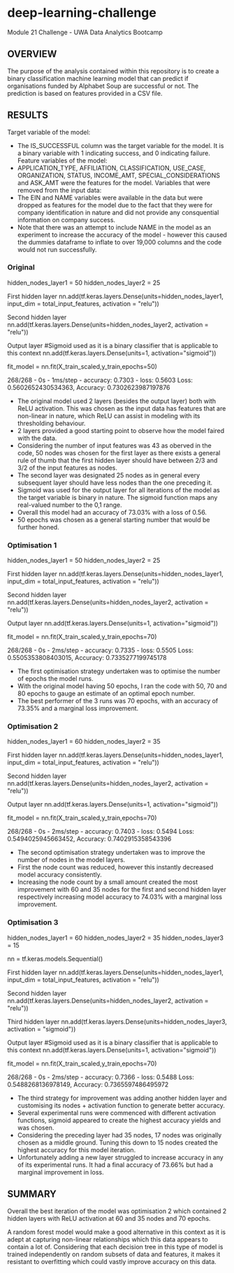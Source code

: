 # deep-learning-challenge
Module 21 Challenge - UWA Data Analytics Bootcamp

## OVERVIEW
The purpose of the analysis contained within this repository is to create a binary classification machine learning model that can predict if organisations funded by Alphabet Soup are successful or not. The prediction is based on features provided in a CSV file.

## RESULTS

Target variable of the model:
 - The IS_SUCCESSFUL column was the target variable for the model. It is a binary variable with 1 indicating success, and 0 indicating failure.
Feature variables of the model: 
 - APPLICATION_TYPE, AFFILIATION, CLASSIFICATION, USE_CASE, ORGANIZATION, STATUS, INCOME_AMT, SPECIAL_CONSIDERATIONS and ASK_AMT were the features for the model.
Variables that were removed from the input data:
 - The EIN and NAME variables were available in the data but were dropped as features for the model due to the fact that they were for company identification in nature and did not provide any consquential information on company success.
 - Note that there was an attempt to include NAME in the model as an experiment to increase the  accuracy of the model - however this caused the dummies dataframe to inflate to over 19,000  columns and the code would not run successfully.

### Original
hidden_nodes_layer1 = 50
hidden_nodes_layer2 = 25

First hidden layer
nn.add(tf.keras.layers.Dense(units=hidden_nodes_layer1, input_dim = total_input_features, activation = "relu"))

Second hidden layer
nn.add(tf.keras.layers.Dense(units=hidden_nodes_layer2, activation = "relu"))

Output layer
#Sigmoid used as it is a binary classifier that is applicable to this context
nn.add(tf.keras.layers.Dense(units=1, activation="sigmoid"))

fit_model = nn.fit(X_train_scaled,y_train,epochs=50)

268/268 - 0s - 1ms/step - accuracy: 0.7303 - loss: 0.5603
Loss: 0.5602652430534363, Accuracy: 0.7302623987197876

 - The original model used 2 layers (besides the output layer) both with ReLU activation. This was chosen as the input data has features that are non-linear in nature, which ReLU can assist in modeling with its thresholding behaviour.
 - 2 layers provided a good starting point to observe how the model faired with the data.
 - Considering the number of input features was 43 as oberved in the code, 50 nodes was chosen for the first layer as there exists a general rule of thumb that the first hidden layer should have between 2/3 and 3/2 of the input features as nodes.
 - The second layer was designated 25 nodes as in general every subsequent layer should have less nodes than the one preceding it.
 - Sigmoid was used for the output layer for all iterations of the model as the target variable is binary in nature. The sigmoid function maps any real-valued number to the 0,1 range.
 - Overall this model had an accuracy of 73.03% with a loss of 0.56.
 - 50 epochs was chosen as a general starting number that would be further honed.

### Optimisation 1
hidden_nodes_layer1 = 50
hidden_nodes_layer2 = 25

First hidden layer
nn.add(tf.keras.layers.Dense(units=hidden_nodes_layer1, input_dim = total_input_features, activation = "relu"))

Second hidden layer
nn.add(tf.keras.layers.Dense(units=hidden_nodes_layer2, activation = "relu"))

Output layer
nn.add(tf.keras.layers.Dense(units=1, activation="sigmoid"))

fit_model = nn.fit(X_train_scaled,y_train,epochs=70)

268/268 - 0s - 2ms/step - accuracy: 0.7335 - loss: 0.5505
Loss: 0.5505353808403015, Accuracy: 0.7335277199745178

 - The first optimisation strategy undertaken was to optimise the number of epochs the model runs.
 - With the original model having 50 epochs, I ran the code with 50, 70 and 80 epochs to gauge an estimate of an optimal epoch number.
 - The best performer of the 3 runs was 70 epochs, with an accuracy of 73.35% and a marginal loss improvement.

### Optimisation 2
hidden_nodes_layer1 = 60
hidden_nodes_layer2 = 35

First hidden layer
nn.add(tf.keras.layers.Dense(units=hidden_nodes_layer1, input_dim = total_input_features, activation = "relu"))

Second hidden layer
nn.add(tf.keras.layers.Dense(units=hidden_nodes_layer2, activation = "relu"))

Output layer
nn.add(tf.keras.layers.Dense(units=1, activation="sigmoid"))

fit_model = nn.fit(X_train_scaled,y_train,epochs=70)

268/268 - 0s - 2ms/step - accuracy: 0.7403 - loss: 0.5494
Loss: 0.5494025945663452, Accuracy: 0.7402915358543396

 - The second optimisation strategy undertaken was to improve the number of nodes in the model layers.
 - First the node count was reduced, however this instantly decreased model accuracy consistently.
 - Increasing the node count by a small amount created the most improvement with 60 and 35 nodes for the first and second hidden layer respectively increasing model accuracy to 74.03% with a marginal loss improvement.

### Optimisation 3
hidden_nodes_layer1 = 60
hidden_nodes_layer2 = 35
hidden_nodes_layer3 = 15

nn = tf.keras.models.Sequential()

First hidden layer
nn.add(tf.keras.layers.Dense(units=hidden_nodes_layer1, input_dim = total_input_features, activation = "relu"))

Second hidden layer
nn.add(tf.keras.layers.Dense(units=hidden_nodes_layer2, activation = "relu"))

Third hidden layer
nn.add(tf.keras.layers.Dense(units=hidden_nodes_layer3, activation = "sigmoid"))

Output layer
#Sigmoid used as it is a binary classifier that is applicable to this context
nn.add(tf.keras.layers.Dense(units=1, activation="sigmoid"))

fit_model = nn.fit(X_train_scaled,y_train,epochs=70)

268/268 - 0s - 2ms/step - accuracy: 0.7366 - loss: 0.5488
Loss: 0.5488268136978149, Accuracy: 0.7365597486495972

 - The third strategy for improvement was adding another hidden layer and customising its nodes + activation function to generate better accuracy.
 - Several experimental runs were commenced with different activation functions, sigmoid appeared to create the highest accuracy yields and was chosen.
 - Considering the preceding layer had 35 nodes, 17 nodes was originally chosen as a middle ground. Tuning this down to 15 nodes created the highest accuracy for this model iteration.
 - Unfortunately adding a new layer struggled to increase accuracy in any of its experimental runs. It had a final accuracy of 73.66% but had a marginal improvement in loss.

## SUMMARY
Overall the best iteration of the model was optimisation 2 which contained 2 hidden layers with ReLU activation at 60 and 35 nodes and 70 epochs. 

A random forest model would make a good alternative in this context as it is adept at capturing non-linear relationships which this data appears to contain a lot of. Considering that each decision tree in this type of model is trained independently on random subsets of data and features, it makes it resistant to overfitting which could vastly improve accuracy on this data.